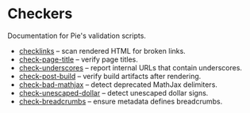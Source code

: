 # Checkers

Documentation for Pie's validation scripts.

- [checklinks](checklinks.md) – scan rendered HTML for broken links.
- [check-page-title](check-page-title.md) – verify page titles.
- [check-underscores](check-underscores.md) – report internal URLs that
  contain underscores.
- [check-post-build](check-post-build.md) – verify build artifacts after
  rendering.
- [check-bad-mathjax](check-bad-mathjax.md) – detect deprecated MathJax
  delimiters.
- [check-unescaped-dollar](check-unescaped-dollar.md) – detect unescaped
  dollar signs.
- [check-breadcrumbs](check-breadcrumbs.md) – ensure metadata defines
  breadcrumbs.

